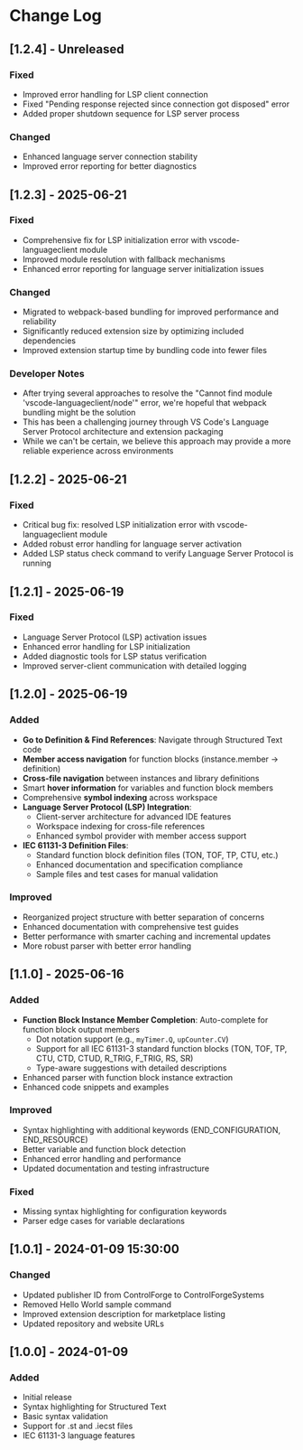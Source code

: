 # Change Log

## [1.2.4] - Unreleased

### Fixed
- Improved error handling for LSP client connection
- Fixed "Pending response rejected since connection got disposed" error
- Added proper shutdown sequence for LSP server process

### Changed
- Enhanced language server connection stability
- Improved error reporting for better diagnostics

## [1.2.3] - 2025-06-21

### Fixed
- Comprehensive fix for LSP initialization error with vscode-languageclient module
- Improved module resolution with fallback mechanisms
- Enhanced error reporting for language server initialization issues

### Changed
- Migrated to webpack-based bundling for improved performance and reliability
- Significantly reduced extension size by optimizing included dependencies
- Improved extension startup time by bundling code into fewer files

### Developer Notes
- After trying several approaches to resolve the "Cannot find module 'vscode-languageclient/node'" error, we're hopeful that webpack bundling might be the solution
- This has been a challenging journey through VS Code's Language Server Protocol architecture and extension packaging
- While we can't be certain, we believe this approach may provide a more reliable experience across environments

## [1.2.2] - 2025-06-21

### Fixed
- Critical bug fix: resolved LSP initialization error with vscode-languageclient module
- Added robust error handling for language server activation
- Added LSP status check command to verify Language Server Protocol is running

## [1.2.1] - 2025-06-19

### Fixed
- Language Server Protocol (LSP) activation issues
- Enhanced error handling for LSP initialization
- Added diagnostic tools for LSP status verification
- Improved server-client communication with detailed logging

## [1.2.0] - 2025-06-19

### Added
- **Go to Definition & Find References**: Navigate through Structured Text code
- **Member access navigation** for function blocks (instance.member → definition)
- **Cross-file navigation** between instances and library definitions
- Smart **hover information** for variables and function block members
- Comprehensive **symbol indexing** across workspace
- **Language Server Protocol (LSP) Integration**:
  - Client-server architecture for advanced IDE features
  - Workspace indexing for cross-file references
  - Enhanced symbol provider with member access support
- **IEC 61131-3 Definition Files**:
  - Standard function block definition files (TON, TOF, TP, CTU, etc.)
  - Enhanced documentation and specification compliance
  - Sample files and test cases for manual validation

### Improved
- Reorganized project structure with better separation of concerns
- Enhanced documentation with comprehensive test guides
- Better performance with smarter caching and incremental updates
- More robust parser with better error handling

## [1.1.0] - 2025-06-16

### Added
- **Function Block Instance Member Completion**: Auto-complete for function block output members
  - Dot notation support (e.g., `myTimer.Q`, `upCounter.CV`)
  - Support for all IEC 61131-3 standard function blocks (TON, TOF, TP, CTU, CTD, CTUD, R_TRIG, F_TRIG, RS, SR)
  - Type-aware suggestions with detailed descriptions
- Enhanced parser with function block instance extraction
- Enhanced code snippets and examples

### Improved
- Syntax highlighting with additional keywords (END_CONFIGURATION, END_RESOURCE)
- Better variable and function block detection
- Enhanced error handling and performance
- Updated documentation and testing infrastructure

### Fixed
- Missing syntax highlighting for configuration keywords
- Parser edge cases for variable declarations

## [1.0.1] - 2024-01-09 15:30:00

### Changed
- Updated publisher ID from ControlForge to ControlForgeSystems
- Removed Hello World sample command
- Improved extension description for marketplace listing
- Updated repository and website URLs

## [1.0.0] - 2024-01-09

### Added
- Initial release
- Syntax highlighting for Structured Text
- Basic syntax validation
- Support for .st and .iecst files
- IEC 61131-3 language features
